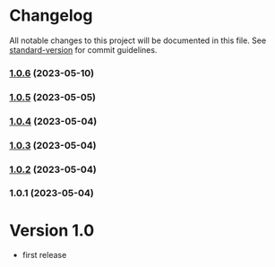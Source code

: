 # Changelog

All notable changes to this project will be documented in this file. See [standard-version](https://github.com/conventional-changelog/standard-version) for commit guidelines.

### [1.0.6](https://github.com/Vity01/backstage-xkcd/compare/v1.0.5...v1.0.6) (2023-05-10)

### [1.0.5](https://github.com/Vity01/backstage-xkcd/compare/v1.0.4...v1.0.5) (2023-05-05)

### [1.0.4](https://github.com/Vity01/backstage-xkcd/compare/v1.0.3...v1.0.4) (2023-05-04)

### [1.0.3](https://github.com/Vity01/backstage-xkcd/compare/v1.0.2...v1.0.3) (2023-05-04)

### [1.0.2](https://github.com/Vity01/backstage-xkcd/compare/v1.0.1...v1.0.2) (2023-05-04)

### 1.0.1 (2023-05-04)

# Version 1.0
- first release